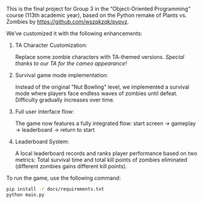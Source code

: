 This is the final project for Group 3 in the “Object-Oriented Programming” course (113th academic year), based on the Python remake of Plants vs. Zombies by https://github.com/wszqkzqk/pypvz. 

We’ve customized it with the following enhancements:

 1. TA Character Customization:
 
    Replace some zombie characters with TA-themed versions.
    *Special thanks to our TA for the cameo appearance!*

 2. Survival game mode implementation:
 
    Instead of the original "Nut Bowling" level, we implemented a survival mode where players face endless waves of zombies until defeat. Difficulty gradually increases over time.

 3. Full user interface flow:
 
    The game now features a fully integrated flow: start screen → gameplay → leaderboard → return to start

 4. Leaderboard System:
 
    A local leaderboard records and ranks player performance based on two metrics:
    Total survival time and total kill points of zombies eliminated (different zombies gains different kill points).

To run the game, use the following command:
```bash
pip install -r docs/requirements.txt
python main.py
```





